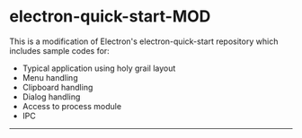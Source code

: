 # electron-quick-start-MOD

This is a modification of Electron's electron-quick-start repository which includes sample codes for:

* Typical application using holy grail layout
* Menu handling
* Clipboard handling
* Dialog handling
* Access to process module
* IPC

----------------
